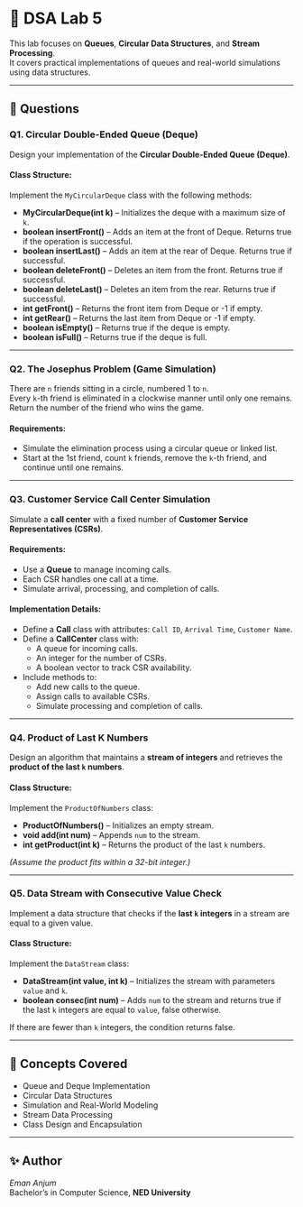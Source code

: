 # 📘 DSA Lab 5

This lab focuses on **Queues**, **Circular Data Structures**, and **Stream Processing**.  
It covers practical implementations of queues and real-world simulations using data structures.

---

## 🧩 Questions

### **Q1. Circular Double-Ended Queue (Deque)**
Design your implementation of the **Circular Double-Ended Queue (Deque)**.

#### Class Structure:
Implement the `MyCircularDeque` class with the following methods:
- **MyCircularDeque(int k)** – Initializes the deque with a maximum size of `k`.  
- **boolean insertFront()** – Adds an item at the front of Deque. Returns true if the operation is successful.  
- **boolean insertLast()** – Adds an item at the rear of Deque. Returns true if successful.  
- **boolean deleteFront()** – Deletes an item from the front. Returns true if successful.  
- **boolean deleteLast()** – Deletes an item from the rear. Returns true if successful.  
- **int getFront()** – Returns the front item from Deque or -1 if empty.  
- **int getRear()** – Returns the last item from Deque or -1 if empty.  
- **boolean isEmpty()** – Returns true if the deque is empty.  
- **boolean isFull()** – Returns true if the deque is full.

---

### **Q2. The Josephus Problem (Game Simulation)**
There are `n` friends sitting in a circle, numbered 1 to `n`.  
Every `k`-th friend is eliminated in a clockwise manner until only one remains.  
Return the number of the friend who wins the game.

#### Requirements:
- Simulate the elimination process using a circular queue or linked list.
- Start at the 1st friend, count `k` friends, remove the `k`-th friend, and continue until one remains.

---

### **Q3. Customer Service Call Center Simulation**
Simulate a **call center** with a fixed number of **Customer Service Representatives (CSRs)**.

#### Requirements:
- Use a **Queue** to manage incoming calls.
- Each CSR handles one call at a time.
- Simulate arrival, processing, and completion of calls.

#### Implementation Details:
- Define a **Call** class with attributes: `Call ID`, `Arrival Time`, `Customer Name`.
- Define a **CallCenter** class with:
  - A queue for incoming calls.  
  - An integer for the number of CSRs.  
  - A boolean vector to track CSR availability.  
- Include methods to:
  - Add new calls to the queue.  
  - Assign calls to available CSRs.  
  - Simulate processing and completion of calls.  

---

### **Q4. Product of Last K Numbers**
Design an algorithm that maintains a **stream of integers** and retrieves the **product of the last `k` numbers**.

#### Class Structure:
Implement the `ProductOfNumbers` class:
- **ProductOfNumbers()** – Initializes an empty stream.  
- **void add(int num)** – Appends `num` to the stream.  
- **int getProduct(int k)** – Returns the product of the last `k` numbers.  

*(Assume the product fits within a 32-bit integer.)*

---

### **Q5. Data Stream with Consecutive Value Check**
Implement a data structure that checks if the **last `k` integers** in a stream are equal to a given value.

#### Class Structure:
Implement the `DataStream` class:
- **DataStream(int value, int k)** – Initializes the stream with parameters `value` and `k`.  
- **boolean consec(int num)** – Adds `num` to the stream and returns true if the last `k` integers are equal to `value`, false otherwise.  

If there are fewer than `k` integers, the condition returns false.

---

## 🧠 Concepts Covered
- Queue and Deque Implementation  
- Circular Data Structures  
- Simulation and Real-World Modeling  
- Stream Data Processing  
- Class Design and Encapsulation  

---

## ✨ Author
*Eman Anjum*  
Bachelor’s in Computer Science, **NED University**
